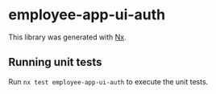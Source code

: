 # employee-app-ui-auth

This library was generated with [Nx](https://nx.dev).

## Running unit tests

Run `nx test employee-app-ui-auth` to execute the unit tests.
